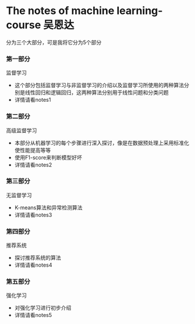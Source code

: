 # The notes of machine learning-course 吴恩达
分为三个大部分，可是我将它分为5个部分

### 第一部分
监督学习
- 这个部分包括监督学习与非监督学习的介绍以及监督学习所使用的两种算法分别是线性回归和逻辑回归，这两种算法分别用于线性问题和分类问题
- 详情请看notes1

### 第二部分
高级监督学习
- 本部分从机器学习的每个步骤进行深入探讨，像是在数据预处理上采用标准化使性能提高等等
- 使用F1-score来判断模型好坏
- 详情请看notes2

### 第三部分
无监督学习
- K-means算法和异常检测算法
- 详情请看notes3

### 第四部分
推荐系统
- 探讨推荐系统的算法
- 详情请看notes4

### 第五部分
强化学习
- 对强化学习进行初步介绍
- 详情请看notes5
